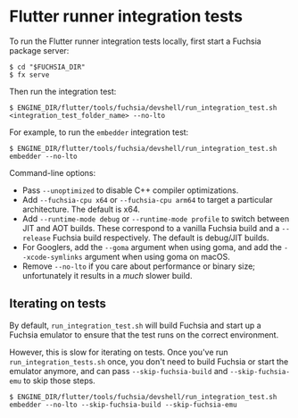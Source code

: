 # Flutter runner integration tests

To run the Flutter runner integration tests locally,
first start a Fuchsia package server:

```shell
$ cd "$FUCHSIA_DIR"
$ fx serve
```

Then run the integration test:

```shell
$ ENGINE_DIR/flutter/tools/fuchsia/devshell/run_integration_test.sh <integration_test_folder_name> --no-lto
```

For example, to run the `embedder` integration test:

```shell
$ ENGINE_DIR/flutter/tools/fuchsia/devshell/run_integration_test.sh embedder --no-lto
```

Command-line options:

* Pass `--unoptimized` to disable C++ compiler optimizations.
* Add `--fuchsia-cpu x64` or `--fuchsia-cpu arm64` to target a particular architecture.
  The default is x64.
* Add `--runtime-mode debug` or `--runtime-mode profile` to switch between JIT and AOT
  builds.  These correspond to a vanilla Fuchsia build and a `--release` Fuchsia build
  respectively.  The default is debug/JIT builds.
* For Googlers, add the `--goma` argument when using goma, and add the `--xcode-symlinks`
  argument when using goma on macOS.
* Remove `--no-lto` if you care about performance or binary size; unfortunately it results
  in a *much* slower build.

## Iterating on tests

By default, `run_integration_test.sh` will build Fuchsia and start up a Fuchsia emulator
to ensure that the test runs on the correct environment.

However, this is slow for iterating on tests. Once you've run `run_integration_tests.sh`
once, you don't need to build Fuchsia or start the emulator anymore, and can pass
`--skip-fuchsia-build` and `--skip-fuchsia-emu` to skip those steps.

```shell
$ ENGINE_DIR/flutter/tools/fuchsia/devshell/run_integration_test.sh embedder --no-lto --skip-fuchsia-build --skip-fuchsia-emu
```
